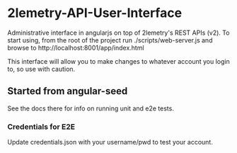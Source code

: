 # 2lemetry-API-User-Interface

Administrative interface in angularjs on top of 2lemetry's REST APIs (v2). To start using, from the 
root of the project run ./scripts/web-server.js and browse to http://localhost:8001/app/index.html

This interface will allow you to make changes to whatever account you login to, so use with caution.


## Started from angular-seed

See the docs there for info on running unit and e2e tests.

### Credentials for E2E

Update credentials.json with your username/pwd to test your account.